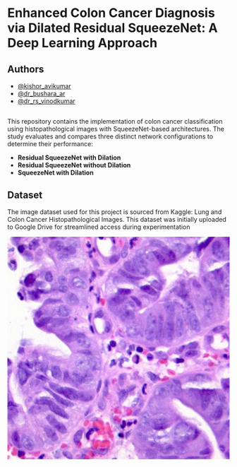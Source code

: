 
# Enhanced Colon Cancer Diagnosis via Dilated Residual SqueezeNet: A Deep Learning Approach



## Authors

- [@kishor_avikumar](ece.kishor@gmail.com)
- [@dr_bushara_ar](bushara.ar@gmail.com)
- [@dr_rs_vinodkumar](svinodkumar@niuniv.com)

## 

This repository contains the implementation of colon cancer classification using histopathological images with SqueezeNet-based architectures. The study evaluates and compares three distinct network configurations to determine their performance:
- **Residual SqueezeNet with Dilation**  
- **Residual SqueezeNet without Dilation**  
- **SqueezeNet with Dilation** 

## Dataset

The image dataset used for this project is sourced from Kaggle: Lung and Colon Cancer Histopathological Images. This dataset was initially uploaded to Google Drive for streamlined access during experimentation 




![Colon Cancer Classification Image](https://github.com/kishorravi/Colon-Classification-SqueezeNET-Classification/blob/main/colonca991.jpeg)


